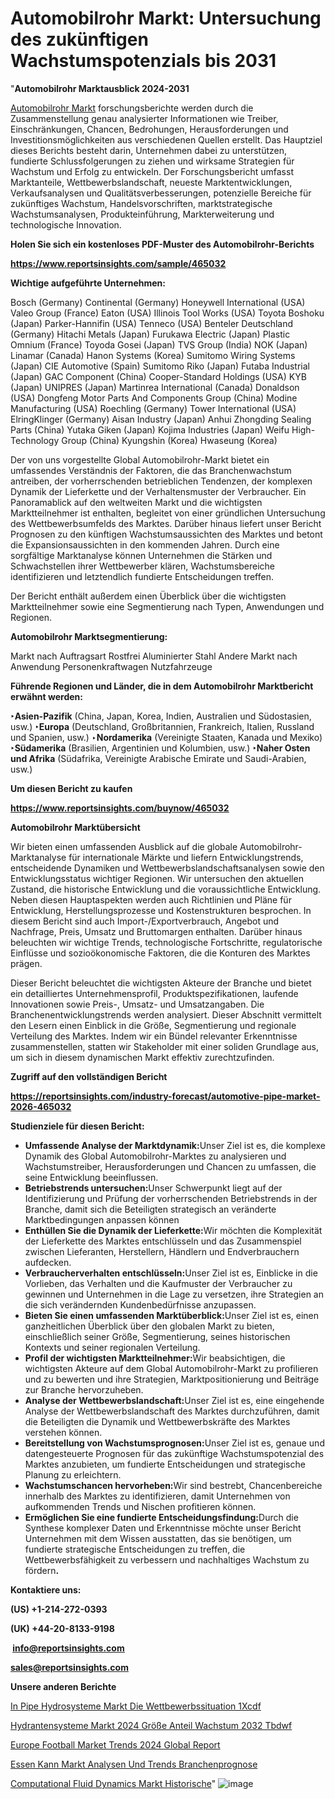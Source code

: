# Automobilrohr Markt: Untersuchung des zukünftigen Wachstumspotenzials bis 2031

"<strong><b>Automobilrohr Marktausblick 2024-2031</b></strong>

<a href=https://www.reportsinsights.com/sample/465032>Automobilrohr Markt</a> forschungsberichte werden durch die Zusammenstellung genau analysierter Informationen wie Treiber, Einschränkungen, Chancen, Bedrohungen, Herausforderungen und Investitionsmöglichkeiten aus verschiedenen Quellen erstellt. Das Hauptziel dieses Berichts besteht darin, Unternehmen dabei zu unterstützen, fundierte Schlussfolgerungen zu ziehen und wirksame Strategien für Wachstum und Erfolg zu entwickeln. Der Forschungsbericht umfasst Marktanteile, Wettbewerbslandschaft, neueste Marktentwicklungen, Verkaufsanalysen und Qualitätsverbesserungen, potenzielle Bereiche für zukünftiges Wachstum, Handelsvorschriften, marktstrategische Wachstumsanalysen, Produkteinführung, Markterweiterung und technologische Innovation.

<strong><b>Holen Sie sich ein kostenloses PDF-Muster des Automobilrohr-Berichts</b></strong>

<a href=https://www.reportsinsights.com/sample/465032><strong><u>https://www.reportsinsights.com/sample/465032</u></strong></a>

<strong>Wichtige aufgeführte Unternehmen:</strong>

Bosch (Germany)
    Continental (Germany)
    Honeywell International (USA)
    Valeo Group (France)
    Eaton (USA)
    Illinois Tool Works (USA)
    Toyota Boshoku (Japan)
    Parker-Hannifin (USA)
    Tenneco (USA)
    Benteler Deutschland (Germany)
    Hitachi Metals (Japan)
    Furukawa Electric (Japan)
    Plastic Omnium (France)
    Toyoda Gosei (Japan)
    TVS Group (India)
    NOK (Japan)
    Linamar (Canada)
    Hanon Systems (Korea)
    Sumitomo Wiring Systems (Japan)
    CIE Automotive (Spain)
    Sumitomo Riko (Japan)
    Futaba Industrial (Japan)
    GAC Component (China)
    Cooper-Standard Holdings (USA)
    KYB (Japan)
    UNIPRES (Japan)
    Martinrea International (Canada)
    Donaldson (USA)
    Dongfeng Motor Parts And Components Group (China)
    Modine Manufacturing (USA)
    Roechling (Germany)
    Tower International (USA)
    ElringKlinger (Germany)
    Aisan Industry (Japan)
    Anhui Zhongding Sealing Parts (China)
    Yutaka Giken (Japan)
    Kojima Industries (Japan)
    Weifu High-Technology Group (China)
    Kyungshin (Korea)
    Hwaseung (Korea)

Der von uns vorgestellte Global Automobilrohr-Markt bietet ein umfassendes Verständnis der Faktoren, die das Branchenwachstum antreiben, der vorherrschenden betrieblichen Tendenzen, der komplexen Dynamik der Lieferkette und der Verhaltensmuster der Verbraucher. Ein Panoramablick auf den weltweiten Markt und die wichtigsten Marktteilnehmer ist enthalten, begleitet von einer gründlichen Untersuchung des Wettbewerbsumfelds des Marktes. Darüber hinaus liefert unser Bericht Prognosen zu den künftigen Wachstumsaussichten des Marktes und betont die Expansionsaussichten in den kommenden Jahren. Durch eine sorgfältige Marktanalyse können Unternehmen die Stärken und Schwachstellen ihrer Wettbewerber klären, Wachstumsbereiche identifizieren und letztendlich fundierte Entscheidungen treffen.

Der Bericht enthält außerdem einen Überblick über die wichtigsten Marktteilnehmer sowie eine Segmentierung nach Typen, Anwendungen und Regionen.

<strong>Automobilrohr Marktsegmentierung:</strong>

Markt nach Auftragsart
Rostfrei
Aluminierter Stahl
Andere
Markt nach Anwendung
Personenkraftwagen
Nutzfahrzeuge

<strong><b>Führende Regionen und Länder, die in dem Automobilrohr Marktbericht erwähnt werden:</b></strong>

<strong><b>‣Asien-Pazifik</b></strong> (China, Japan, Korea, Indien, Australien und Südostasien, usw.)
<strong><b>‣Europa</b></strong> (Deutschland, Großbritannien, Frankreich, Italien, Russland und Spanien, usw.)
‣<strong><b>Nordamerika</b></strong> (Vereinigte Staaten, Kanada und Mexiko)
<strong><b>‣Südamerika</b></strong> (Brasilien, Argentinien und Kolumbien, usw.)
<strong><b>‣Naher Osten und Afrika</b></strong> (Südafrika, Vereinigte Arabische Emirate und Saudi-Arabien, usw.)

<strong>Um diesen Bericht zu kaufen</strong>

<a href=https://www.reportsinsights.com/buynow/465032><strong><u>https://www.reportsinsights.com/buynow/465032</u></strong></a>

<strong>Automobilrohr Marktübersicht</strong>

Wir bieten einen umfassenden Ausblick auf die globale Automobilrohr-Marktanalyse für internationale Märkte und liefern Entwicklungstrends, entscheidende Dynamiken und Wettbewerbslandschaftsanalysen sowie den Entwicklungsstatus wichtiger Regionen. Wir untersuchen den aktuellen Zustand, die historische Entwicklung und die voraussichtliche Entwicklung. Neben diesen Hauptaspekten werden auch Richtlinien und Pläne für Entwicklung, Herstellungsprozesse und Kostenstrukturen besprochen. In diesem Bericht sind auch Import-/Exportverbrauch, Angebot und Nachfrage, Preis, Umsatz und Bruttomargen enthalten. Darüber hinaus beleuchten wir wichtige Trends, technologische Fortschritte, regulatorische Einflüsse und sozioökonomische Faktoren, die die Konturen des Marktes prägen.

Dieser Bericht beleuchtet die wichtigsten Akteure der Branche und bietet ein detailliertes Unternehmensprofil, Produktspezifikationen, laufende Innovationen sowie Preis-, Umsatz- und Umsatzangaben. Die Branchenentwicklungstrends werden analysiert. Dieser Abschnitt vermittelt den Lesern einen Einblick in die Größe, Segmentierung und regionale Verteilung des Marktes. Indem wir ein Bündel relevanter Erkenntnisse zusammenstellen, statten wir Stakeholder mit einer soliden Grundlage aus, um sich in diesem dynamischen Markt effektiv zurechtzufinden.

<strong>Zugriff auf den vollständigen Bericht</strong>

<a href=https://reportsinsights.com/industry-forecast/automotive-pipe-market-2026-465032><strong>https://reportsinsights.com/industry-forecast/automotive-pipe-market-2026-465032</strong></a>

<strong>Studienziele für diesen Bericht:</strong>
<ul>
  <li><strong>Umfassende Analyse der Marktdynamik:</strong>Unser Ziel ist es, die komplexe Dynamik des Global Automobilrohr-Marktes zu analysieren und Wachstumstreiber, Herausforderungen und Chancen zu umfassen, die seine Entwicklung beeinflussen.</li>
  <li><strong>Betriebstrends untersuchen:</strong>Unser Schwerpunkt liegt auf der Identifizierung und Prüfung der vorherrschenden Betriebstrends in der Branche, damit sich die Beteiligten strategisch an veränderte Marktbedingungen anpassen können</li>
  <li><strong>Enthüllen Sie die Dynamik der Lieferkette:</strong>Wir möchten die Komplexität der Lieferkette des Marktes entschlüsseln und das Zusammenspiel zwischen Lieferanten, Herstellern, Händlern und Endverbrauchern aufdecken.</li>
  <li><strong>Verbraucherverhalten entschlüsseln:</strong>Unser Ziel ist es, Einblicke in die Vorlieben, das Verhalten und die Kaufmuster der Verbraucher zu gewinnen und Unternehmen in die Lage zu versetzen, ihre Strategien an die sich verändernden Kundenbedürfnisse anzupassen.</li>
  <li><strong>Bieten Sie einen umfassenden Marktüberblick:</strong>Unser Ziel ist es, einen ganzheitlichen Überblick über den globalen Markt zu bieten, einschließlich seiner Größe, Segmentierung, seines historischen Kontexts und seiner regionalen Verteilung.</li>
  <li><strong>Profil der wichtigsten Marktteilnehmer:</strong>Wir beabsichtigen, die wichtigsten Akteure auf dem Global Automobilrohr-Markt zu profilieren und zu bewerten und ihre Strategien, Marktpositionierung und Beiträge zur Branche hervorzuheben.</li>
  <li><strong>Analyse der Wettbewerbslandschaft:</strong>Unser Ziel ist es, eine eingehende Analyse der Wettbewerbslandschaft des Marktes durchzuführen, damit die Beteiligten die Dynamik und Wettbewerbskräfte des Marktes verstehen können.</li>
  <li><strong>Bereitstellung von Wachstumsprognosen:</strong>Unser Ziel ist es, genaue und datengesteuerte Prognosen für das zukünftige Wachstumspotenzial des Marktes anzubieten, um fundierte Entscheidungen und strategische Planung zu erleichtern.</li>
  <li><strong>Wachstumschancen hervorheben:</strong>Wir sind bestrebt, Chancenbereiche innerhalb des Marktes zu identifizieren, damit Unternehmen von aufkommenden Trends und Nischen profitieren können.</li>
  <li><strong>Ermöglichen Sie eine fundierte Entscheidungsfindung:</strong>Durch die Synthese komplexer Daten und Erkenntnisse möchte unser Bericht Unternehmen mit dem Wissen ausstatten, das sie benötigen, um fundierte strategische Entscheidungen zu treffen, die Wettbewerbsfähigkeit zu verbessern und nachhaltiges Wachstum zu fördern<strong>.</strong></li>
</ul>
<strong>Kontaktiere uns:</strong>

<strong>(US) +1-214-272-0393</strong>

<strong>(UK) +44-20-8133-9198</strong>

<strong> </strong><a href=info@reportsinsights.com><strong><u>info@reportsinsights.com</u></strong></a>

<a href=sales@reportsinsights.com><strong><u>sales@reportsinsights.com</u></strong></a>

<strong>Unsere anderen Berichte</strong>

<a href=https://de.linkedin.com/pulse/in-pipe-hydrosysteme-markt-die-wettbewerbssituation-1xcdf/>In Pipe Hydrosysteme Markt Die Wettbewerbssituation 1Xcdf</a>

<a href=https://de.linkedin.com/pulse/hydrantensysteme-markt-2024-größe-anteil-wachstum-2032-tbdwf/>Hydrantensysteme Markt 2024 Größe Anteil Wachstum 2032 Tbdwf</a>

<a href=https://github.com/Reportsinsights123/RIgrowth/blob/main/Europe-Football-Market-Trends-2024-Global-Report.md>Europe Football Market Trends 2024 Global Report</a>

<a href=https://de.linkedin.com/pulse/essen-kann-markt-analysen-und-trends-branchenprognose>Essen Kann Markt Analysen Und Trends Branchenprognose</a>

<a href=https://de.linkedin.com/pulse/computational-fluid-dynamics-markt-historische>Computational Fluid Dynamics Markt Historische</a>"
![image](https://github.com/Jaayaachit/RIResearch/assets/158452289/8e91594c-d9bb-42c2-aede-7793a46f7373)
